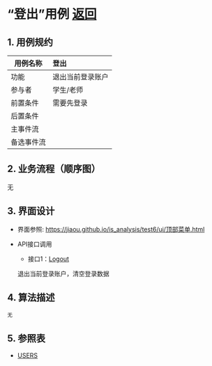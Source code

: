 # “登出”用例 [返回](../Readme.md)
## 1. 用例规约

|用例名称|登出|
|-------|:-------------|
|功能|退出当前登录账户|
|参与者|学生/老师|
|前置条件|需要先登录|
|后置条件| |
|主事件流| |
|备选事件流| |

## 2. 业务流程（顺序图）
无

## 3. 界面设计
- 界面参照: https://jiaou.github.io/is_analysis/test6/ui/顶部菜单.html
- API接口调用
    - 接口1：[Logout](../接口/Logout.md)

     退出当前登录账户，清空登录数据


## 4. 算法描述
    无

## 5. 参照表
 * [USERS](../数据库设计.md/#USERS)
